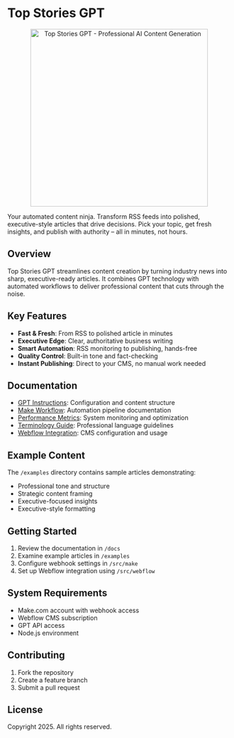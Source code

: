 # Top Stories GPT

<div align="center">
  <img src="docs/images/top-stories-gpt-logo.png" alt="Top Stories GPT - Professional AI Content Generation" width="400"/>
</div>

Your automated content ninja. Transform RSS feeds into polished, executive-style articles that drive decisions. Pick your topic, get fresh insights, and publish with authority – all in minutes, not hours.

## Overview

Top Stories GPT streamlines content creation by turning industry news into sharp, executive-ready articles. It combines GPT technology with automated workflows to deliver professional content that cuts through the noise.

## Key Features

- **Fast & Fresh**: From RSS to polished article in minutes
- **Executive Edge**: Clear, authoritative business writing
- **Smart Automation**: RSS monitoring to publishing, hands-free
- **Quality Control**: Built-in tone and fact-checking
- **Instant Publishing**: Direct to your CMS, no manual work needed

## Documentation

- [GPT Instructions](docs/gpt-instructions.md): Configuration and content structure
- [Make Workflow](docs/make-workflow.md): Automation pipeline documentation
- [Performance Metrics](docs/performance-metrics.md): System monitoring and optimization
- [Terminology Guide](docs/terminology-guide.md): Professional language guidelines
- [Webflow Integration](docs/webflow-integration.md): CMS configuration and usage

## Example Content

The `/examples` directory contains sample articles demonstrating:
- Professional tone and structure
- Strategic content framing
- Executive-focused insights
- Executive-style formatting

## Getting Started

1. Review the documentation in `/docs`
2. Examine example articles in `/examples`
3. Configure webhook settings in `/src/make`
4. Set up Webflow integration using `/src/webflow`

## System Requirements

- Make.com account with webhook access
- Webflow CMS subscription
- GPT API access
- Node.js environment

## Contributing

1. Fork the repository
2. Create a feature branch
3. Submit a pull request

## License

Copyright 2025. All rights reserved.